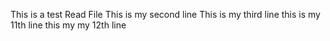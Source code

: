 This is a test Read File
This is my second line
This is my third line
this is my 11th line
this my my 12th line
